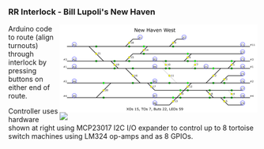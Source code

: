 ### RR Interlock - Bill Lupoli's New Haven

<img width=400 align=right src=west.png>

Arduino code to route (align turnouts) through interlock
by pressing buttons on either end of route.

<img width=400 align=right src=https://i.imgur.com/Qs8UcEP.jpg>

Controller uses hardware shown at right
using MCP23017 I2C I/O expander
to control up to 8 tortoise switch machines
using LM324 op-amps and as 8 GPIOs.
